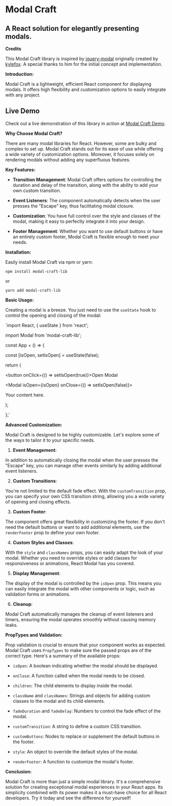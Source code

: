 
  # Modal Craft


## A React solution for elegantly presenting modals.


**Credits**

This Modal Craft library is inspired by [jquery-modal](https://github.com/kylefox/jquery-modal) originally created by [kylefox](https://github.com/kylefox). A special thanks to him for the initial concept and implementation.


**Introduction:**

Modal Craft is a lightweight, efficient React component for displaying modals. It offers high flexibility and customization options to easily integrate with any project.

  ## Live Demo

Check out a live demonstration of this library in action at [Modal Craft Demo](https://elvisgalvez.github.io/modal-craft-demo/).

**Why Choose Modal Craft?**


There are many modal libraries for React. However, some are bulky and complex to set up. Modal Craft stands out for its ease of use while offering a wide variety of customization options. Moreover, it focuses solely on rendering modals without adding any superfluous features.

  

**Key Features:**


-  **Transition Management**: Modal Craft offers options for controlling the duration and delay of the transition, along with the ability to add your own custom transition.

-  **Event Listeners**: The component automatically detects when the user presses the "Escape" key, thus facilitating modal closure.

-  **Customization**: You have full control over the style and classes of the modal, making it easy to perfectly integrate it into your design.

-  **Footer Management**: Whether you want to use default buttons or have an entirely custom footer, Modal Craft is flexible enough to meet your needs.

  

**Installation:**

Easily install Modal Craft via npm or yarn:

`npm install modal-craft-lib`

or

`yarn add modal-craft-lib`
  

**Basic Usage:**


Creating a modal is a breeze. You just need to use the `useState` hook to control the opening and closing of the modal:


`import React, { useState } from 'react';

import Modal from 'modal-craft-lib';

const App = () => {

const [isOpen, setIsOpen] = useState(false);

return (

<div>

<button onClick={() => setIsOpen(true)}>Open Modal</button>

<Modal isOpen={isOpen} onClose={() => setIsOpen(false)}>

Your content here.

</Modal>

</div>

);

};`

  

**Advanced Customization:**


Modal Craft is designed to be highly customizable. Let's explore some of the ways to tailor it to your specific needs.


1.  **Event Management**:

In addition to automatically closing the modal when the user presses the "Escape" key, you can manage other events similarly by adding additional event listeners.

2.  **Custom Transitions**:

You're not limited to the default fade effect. With the `customTransition` prop, you can specify your own CSS transition string, allowing you a wide variety of opening and closing effects.

3.  **Custom Footer**:

The component offers great flexibility in customizing the footer. If you don't need the default buttons or want to add additional elements, use the `renderFooter` prop to define your own footer.

4.  **Custom Styles and Classes**:

With the `style` and `classNames` props, you can easily adapt the look of your modal. Whether you need to override styles or add classes for responsiveness or animations, React Modal has you covered.

5.  **Display Management**:

The display of the modal is controlled by the `isOpen` prop. This means you can easily integrate the modal with other components or logic, such as validation forms or animations.

6.  **Cleanup**:

Modal Craft automatically manages the cleanup of event listeners and timers, ensuring the modal operates smoothly without causing memory leaks.

  

**PropTypes and Validation:**

Prop validation is crucial to ensure that your component works as expected. Modal Craft uses `PropTypes` to make sure the passed props are of the correct type. Here's a summary of the available props:


-  `isOpen`: A boolean indicating whether the modal should be displayed.

-  `onClose`: A function called when the modal needs to be closed.

-  `children`: The child elements to display inside the modal.

-  `className` and `classNames`: Strings and objects for adding custom classes to the modal and its child elements.

-  `fadeDuration` and `fadeDelay`: Numbers to control the fade effect of the modal.

-  `customTransition`: A string to define a custom CSS transition.

-  `customButtons`: Nodes to replace or supplement the default buttons in the footer.

-  `style`: An object to override the default styles of the modal.

-  `renderFooter`: A function to customize the modal's footer.


**Conclusion:**

Modal Craft is more than just a simple modal library. It's a comprehensive solution for creating exceptional modal experiences in your React apps. Its simplicity combined with its power makes it a must-have choice for all React developers. Try it today and see the difference for yourself!